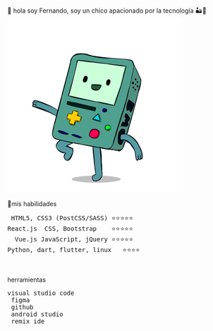 🤠 hola soy Fernando, soy un chico apacionado por la tecnología 🏜️🦊
<br>
<img src="f.gif"/>






<p>🚀mis habilidades</p>
<pre>
 HTML5, CSS3 (PostCSS/SASS) ⭐️⭐️⭐️⭐️⭐️
React.js  CSS, Bootstrap    ⭐️⭐️⭐️⭐️⭐️
  Vue.js JavaScript, jQuery ⭐️⭐️⭐️⭐️⭐️
Python, dart, flutter, linux   ⭐️⭐️⭐️⭐️
</pre>
<br>
<p>herramientas</p>
 <pre>visual studio code
 figma
 github
 android studio 
 remix ide
 </pre>




